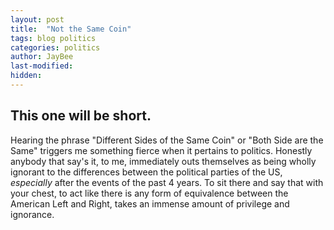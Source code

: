 ```yaml
---
layout: post
title:  "Not the Same Coin"
tags: blog politics
categories: politics
author: JayBee
last-modified:
hidden:
---
```


## This one will be short.
Hearing the phrase "Different Sides of the Same Coin" or "Both Side are the Same" triggers me something fierce when it pertains to politics. Honestly anybody that say's it, to me, immediately outs themselves as being wholly ignorant to the differences between the political parties of the US, *especially* after the events of the past 4 years. To sit there and say that with your chest, to act like there is any form of equivalence between the American Left and Right, takes an immense amount of privilege and ignorance. 
